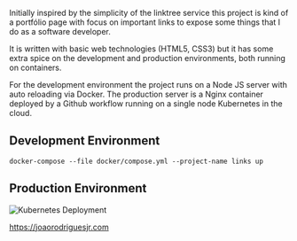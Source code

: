 Initially inspired by the simplicity of the linktree service this project is kind of a portfólio page with focus on important links to expose some things that I do as a software developer.

It is written with basic web technologies (HTML5, CSS3) but it has some extra spice on the development and production environments, both running on containers.

For the development environment the project runs on a Node JS server with auto reloading via Docker. The production server is a Nginx container deployed by a Github workflow running on a single node Kubernetes in the cloud.

## Development Environment

```shell
docker-compose --file docker/compose.yml --project-name links up
```

## Production Environment

![Kubernetes Deployment](https://github.com/joaorodriguesjr/links/actions/workflows/deployment.yml/badge.svg)

https://joaorodriguesjr.com
